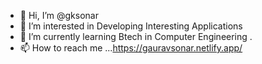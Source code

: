 - 👋 Hi, I’m @gksonar
- 👀 I’m interested in Developing Interesting Applications 
- 🌱 I’m currently learning Btech in Computer Engineering .
- 📫 How to reach me ...https://gauravsonar.netlify.app/

<!---
gksonar/gksonar is a ✨ special ✨ repository because its `README.md` (this file) appears on your GitHub profile.
You can click the Preview link to take a look at your changes.
--->
